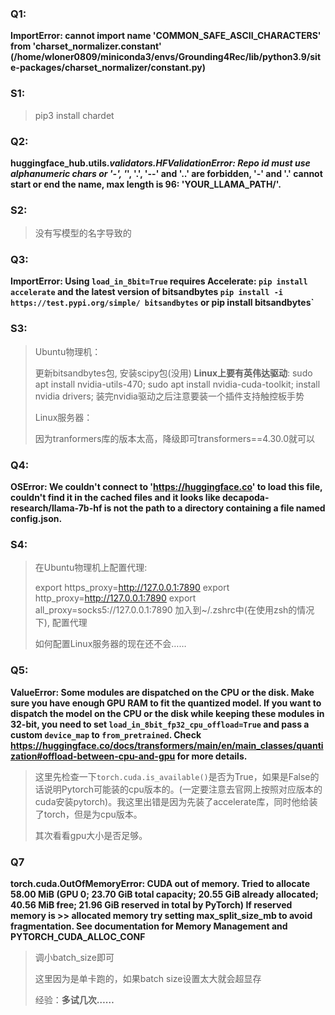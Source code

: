 ### Q1:

**ImportError: cannot import name 'COMMON_SAFE_ASCII_CHARACTERS' from 'charset_normalizer.constant'  (/home/wloner0809/miniconda3/envs/Grounding4Rec/lib/python3.9/site-packages/charset_normalizer/constant.py)**

### S1:

> pip3 install chardet

### Q2:
**huggingface_hub.utils._validators.HFValidationError: Repo id must use alphanumeric chars or '-', '_', '.', '--' and '..' are forbidden, '-' and '.' cannot start or end the name, max length is 96: 'YOUR_LLAMA_PATH/'.**

### S2:

> 没有写模型的名字导致的

### Q3:

**ImportError: Using `load_in_8bit=True` requires Accelerate: `pip install accelerate` and the latest version of bitsandbytes `pip install -i https://test.pypi.org/simple/ bitsandbytes` or pip install bitsandbytes`**

### S3:

> Ubuntu物理机：
>
> 更新bitsandbytes包, 安装scipy包(没用)
> **Linux上要有英伟达驱动**: sudo apt install nvidia-utils-470; sudo apt install nvidia-cuda-toolkit; install nvidia drivers; 装完nvidia驱动之后注意要装一个插件支持触控板手势
>
> Linux服务器：
>
> 因为tranformers库的版本太高，降级即可transformers==4.30.0就可以

### Q4:

**OSError: We couldn't connect to 'https://huggingface.co' to load this file, couldn't find it in the cached files and it looks like decapoda-research/llama-7b-hf is not the path to a directory containing a file named config.json.**

### S4:

> 在Ubuntu物理机上配置代理:
>
> export https_proxy=http://127.0.0.1:7890
> export http_proxy=http://127.0.0.1:7890
> export all_proxy=socks5://127.0.0.1:7890
> 加入到~/.zshrc中(在使用zsh的情况下), 配置代理
>
> 如何配置Linux服务器的现在还不会……

### Q5:

**ValueError: Some modules are dispatched on the CPU or the disk. Make sure you have enough GPU RAM to fit the quantized model. If you want to dispatch the model on the CPU or the disk while keeping these modules in 32-bit, you need to set `load_in_8bit_fp32_cpu_offload=True` and pass a custom `device_map` to `from_pretrained`. Check https://huggingface.co/docs/transformers/main/en/main_classes/quantization#offload-between-cpu-and-gpu for more details.**

> 这里先检查一下`torch.cuda.is_available()`是否为True，如果是False的话说明Pytorch可能装的cpu版本的。(一定要注意去官网上按照对应版本的cuda安装pytorch)。我这里出错是因为先装了accelerate库，同时他给装了torch，但是为cpu版本。
>
> 其次看看gpu大小是否足够。

### Q7

**torch.cuda.OutOfMemoryError: CUDA out of memory. Tried to allocate 58.00 MiB (GPU 0; 23.70 GiB total capacity; 20.55 GiB already allocated; 40.56 MiB free; 21.96 GiB reserved in total by PyTorch) If reserved memory is >> allocated memory try setting max_split_size_mb to avoid fragmentation. See documentation for Memory Management and PYTORCH_CUDA_ALLOC_CONF**

> 调小batch_size即可
>
> 这里因为是单卡跑的，如果batch size设置太大就会超显存
>
> 经验：**多试几次……**
